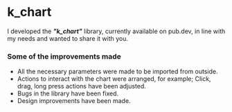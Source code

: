 # k_chart

I developed the ***"k_chart"*** library, currently available on pub.dev, in line with my needs and wanted to share it with you.

### Some of the improvements made

- All the necessary parameters were made to be imported from outside.
- Actions to interact with the chart were arranged, for example; Click, drag, long press actions have been adjusted.
- Bugs in the library have been fixed.
- Design improvements have been made.
